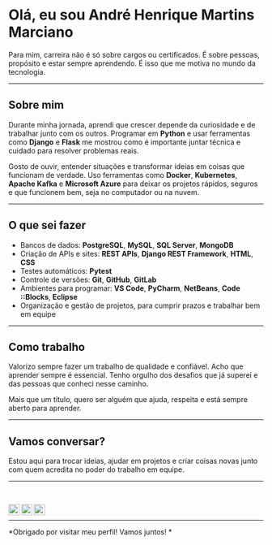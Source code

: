 # Olá, eu sou André Henrique Martins Marciano 

Para mim, carreira não é só sobre cargos ou certificados. É sobre pessoas, propósito e estar sempre aprendendo. É isso que me motiva no mundo da tecnologia.

---

## Sobre mim

Durante minha jornada, aprendi que crescer depende da curiosidade e de trabalhar junto com os outros. Programar em **Python** e usar ferramentas como **Django** e **Flask** me mostrou como é importante juntar técnica e cuidado para resolver problemas reais.

Gosto de ouvir, entender situações e transformar ideias em coisas que funcionam de verdade. Uso ferramentas como **Docker**, **Kubernetes**, **Apache Kafka** e **Microsoft Azure** para deixar os projetos rápidos, seguros e que funcionem bem, seja no computador ou na nuvem.

---

## O que sei fazer

- Bancos de dados: **PostgreSQL**, **MySQL**, **SQL Server**, **MongoDB**
- Criação de APIs e sites: **REST APIs**, **Django REST Framework**, **HTML**, **CSS**
- Testes automáticos: **Pytest**
- Controle de versões: **Git**, **GitHub**, **GitLab**
- Ambientes para programar: **VS Code**, **PyCharm**, **NetBeans**, **Code ::Blocks**, **Eclipse**
- Organização e gestão de projetos, para cumprir prazos e trabalhar bem em equipe

---

## Como trabalho

Valorizo sempre fazer um trabalho de qualidade e confiável. Acho que aprender sempre é essencial. Tenho orgulho dos desafios que já superei e das pessoas que conheci nesse caminho.

Mais que um título, quero ser alguém que ajuda, respeita e está sempre aberto para aprender.

---

## Vamos conversar?

Estou aqui para trocar ideias, ajudar em projetos e criar coisas novas junto com quem acredita no poder do trabalho em equipe.

---

<br>

<p align="center">
  
  <a target="_blank" href="https:/https://www.linkedin.com/in/andre-h-martins-marciano/">
  <img align="left" alt="LinkdeIN" width="22px" src="https://cdn.jsdelivr.net/npm/simple-icons@v3/icons/linkedin.svg" />
</a>
<a target="_blank" href="https://api.whatsapp.com/send?phone=5535999730096">
  <img align="left" alt="Whatsapp" width="22px" src="https://cdn.jsdelivr.net/npm/simple-icons@v3/icons/whatsapp.svg" />
</a>
<a target="_blank" href="mailto:ahmartinsm@gmail.com">
  <img align="left" alt="Gmail" width="22px" src="https://cdn.jsdelivr.net/npm/simple-icons@v3/icons/gmail.svg" />
</a>
  
</p>
<br>

---

*Obrigado por visitar meu perfil! Vamos juntos! *
